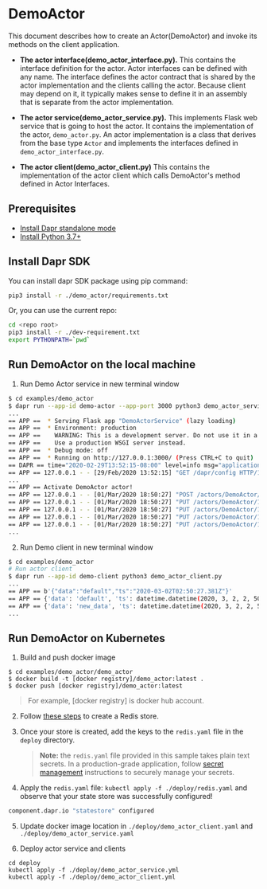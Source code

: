 # DemoActor

This document describes how to create an Actor(DemoActor) and invoke its methods on the client application.

* **The actor interface(demo_actor_interface.py).** This contains the interface definition for the actor. Actor interfaces can be defined with any name. The interface defines the actor contract that is shared by the actor implementation and the clients calling the actor. Because client may depend on it, it typically makes sense to define it in an assembly that is separate from the actor implementation.

* **The actor service(demo_actor_service.py).** This implements Flask web service that is going to host the actor. It contains the implementation of the actor, `demo_actor.py`. An actor implementation is a class that derives from the base type `Actor` and implements the interfaces defined in `demo_actor_interface.py`.

* **The actor client(demo_actor_client.py)** This contains the implementation of the actor client which calls DemoActor's method defined in Actor Interfaces.

## Prerequisites

* [Install Dapr standalone mode](https://github.com/dapr/cli#install-dapr-on-your-local-machine-standalone)
* [Install Python 3.7+](https://www.python.org/downloads/)

## Install Dapr SDK

You can install dapr SDK package using pip command:

```sh
pip3 install -r ./demo_actor/requirements.txt
```

Or, you can use the current repo:

```sh
cd <repo root>
pip3 install -r ./dev-requirement.txt
export PYTHONPATH=`pwd`
```

## Run DemoActor on the local machine

1. Run Demo Actor service in new terminal window

```bash
$ cd examples/demo_actor
$ dapr run --app-id demo-actor --app-port 3000 python3 demo_actor_service.py
...
== APP ==  * Serving Flask app "DemoActorService" (lazy loading)
== APP ==  * Environment: production
== APP ==    WARNING: This is a development server. Do not use it in a production deployment.
== APP ==    Use a production WSGI server instead.
== APP ==  * Debug mode: off
== APP ==  * Running on http://127.0.0.1:3000/ (Press CTRL+C to quit)
== DAPR == time="2020-02-29T13:52:15-08:00" level=info msg="application discovered on port 3000"
== APP == 127.0.0.1 - - [29/Feb/2020 13:52:15] "GET /dapr/config HTTP/1.1" 200 -
...
== APP == Activate DemoActor actor!
== APP == 127.0.0.1 - - [01/Mar/2020 18:50:27] "POST /actors/DemoActor/1 HTTP/1.1" 200 -
== APP == 127.0.0.1 - - [01/Mar/2020 18:50:27] "PUT /actors/DemoActor/1/method/GetMyData HTTP/1.1" 200 -
== APP == 127.0.0.1 - - [01/Mar/2020 18:50:27] "PUT /actors/DemoActor/1/method/GetMyData HTTP/1.1" 200 -
== APP == 127.0.0.1 - - [01/Mar/2020 18:50:27] "PUT /actors/DemoActor/1/method/SetMyData HTTP/1.1" 200 -
== APP == 127.0.0.1 - - [01/Mar/2020 18:50:27] "PUT /actors/DemoActor/1/method/GetMyData HTTP/1.1" 200 -
...
```

2. Run Demo client in new terminal window

```bash
$ cd examples/demo_actor
# Run actor client
$ dapr run --app-id demo-client python3 demo_actor_client.py
...
== APP == b'{"data":"default","ts":"2020-03-02T02:50:27.381Z"}'
== APP == {'data': 'default', 'ts': datetime.datetime(2020, 3, 2, 2, 50, 27, 386000, tzinfo=tzutc())}
== APP == {'data': 'new_data', 'ts': datetime.datetime(2020, 3, 2, 2, 50, 27, 395000, tzinfo=tzutc())}
...
```

## Run DemoActor on Kubernetes

1. Build and push docker image

```
$ cd examples/demo_actor/demo_actor
$ docker build -t [docker registry]/demo_actor:latest .
$ docker push [docker registry]/demo_actor:latest
```

> For example, [docker registry] is docker hub account.

2. Follow [these steps](https://github.com/dapr/docs/blob/master/howto/configure-redis/README.md) to create a Redis store.

3. Once your store is created, add the keys to the `redis.yaml` file in the `deploy` directory. 
    > **Note:** the `redis.yaml` file provided in this sample takes plain text secrets. In a production-grade application, follow [secret management](https://github.com/dapr/docs/blob/master/concepts/secrets/) instructions to securely manage your secrets.

4. Apply the `redis.yaml` file: `kubectl apply -f ./deploy/redis.yaml` and observe that your state store was successfully configured!

```bash
component.dapr.io "statestore" configured
```

5. Update docker image location in `./deploy/demo_actor_client.yaml` and `./deploy/demo_actor_service.yaml`

6. Deploy actor service and clients

```
cd deploy
kubectl apply -f ./deploy/demo_actor_service.yml
kubectl apply -f ./deploy/demo_actor_client.yml
```
